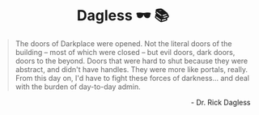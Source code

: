 # <div align="center">Dagless 🕶 📚</div>

> The doors of Darkplace were opened. Not the literal doors of the building –
> most of which were closed – but evil doors, dark doors, doors to the beyond.
> Doors that were hard to shut because they were abstract, and didn't have
> handles. They were more like portals, really. From this day on, I'd have to
> fight these forces of darkness... and deal with the burden of day-to-day
> admin.
<div align="right">- Dr. Rick Dagless</div>
